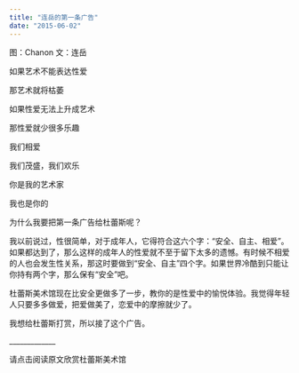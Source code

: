 ```yaml
---
title: "连岳的第一条广告"
date: "2015-06-02"
---
```


图：Chanon 文：连岳

如果艺术不能表达性爱

那艺术就将枯萎

如果性爱无法上升成艺术

那性爱就少很多乐趣

我们相爱

我们茂盛，我们欢乐

你是我的艺术家

我也是你的

为什么我要把第一条广告给杜蕾斯呢？

我以前说过，性很简单，对于成年人，它得符合这六个字：“安全、自主、相爱”。如果都达到了，那么这样的成年人的性爱就不至于留下太多的遗憾。有时候不相爱的人也会发生性关系，那这时要做到“安全、自主”四个字。如果世界冷酷到只能让你持有两个字，那么保有“安全”吧。

杜蕾斯美术馆现在比安全更做多了一步，教你的是性爱中的愉悦体验。我觉得年轻人只要多多做爱，把爱做美了，恋爱中的摩擦就少了。

我想给杜蕾斯打赏，所以接了这个广告。

\_\_\_\_\_\_\_\_\_\_\_\_\_

请点击阅读原文欣赏杜蕾斯美术馆
